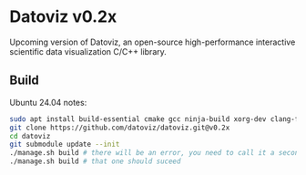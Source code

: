 # Datoviz v0.2x

Upcoming version of Datoviz, an open-source high-performance interactive scientific data visualization C/C++ library.

## Build

Ubuntu 24.04 notes:

```bash
sudo apt install build-essential cmake gcc ninja-build xorg-dev clang-format libtinyxml2-dev libfreetype-dev
git clone https://github.com/datoviz/datoviz.git@v0.2x
cd datoviz
git submodule update --init
./manage.sh build # there will be an error, you need to call it a second time, fix welcome
./manage.sh build # that one should suceed
```

